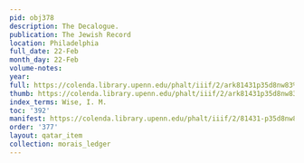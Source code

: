 ```yaml
---
pid: obj378
description: The Decalogue.
publication: The Jewish Record
location: Philadelphia
full_date: 22-Feb
month_day: 22-Feb
volume-notes:
year:
full: https://colenda.library.upenn.edu/phalt/iiif/2/ark81431p35d8nw83%2FSHA256E-s7502805--38406f1cfe6ed32fd5e90f2381dcdc4d977d3f9ef573d473b34523c3a93131cb.jpeg/full/3500,/0/default.jpg
thumb: https://colenda.library.upenn.edu/phalt/iiif/2/ark81431p35d8nw83%2FSHA256E-s7502805--38406f1cfe6ed32fd5e90f2381dcdc4d977d3f9ef573d473b34523c3a93131cb.jpeg/full/!200,200/0/default.jpg
index_terms: Wise, I. M.
toc: '392'
manifest: https://colenda.library.upenn.edu/phalt/iiif/2/81431-p35d8nw83/manifest
order: '377'
layout: qatar_item
collection: morais_ledger
---
```

